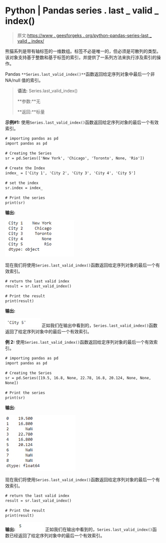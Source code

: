 # Python | Pandas series . last _ valid _ index()

> 原文:[https://www . geesforgeks . org/python-pandas-series-last _ valid _ index/](https://www.geeksforgeeks.org/python-pandas-series-last_valid_index/)

熊猫系列是带有轴标签的一维数组。标签不必是唯一的，但必须是可散列的类型。该对象支持基于整数和基于标签的索引，并提供了一系列方法来执行涉及索引的操作。

Pandas `**Series.last_valid_index()**`函数返回给定序列对象中最后一个非 NA/null 值的索引。

> **语法:** Series.last_valid_index()
> 
> **参数:**无
> 
> **返回:**标量

**示例#1:** 使用`Series.last_valid_index()`函数返回给定序列对象的最后一个有效索引。

```
# importing pandas as pd
import pandas as pd

# Creating the Series
sr = pd.Series(['New York', 'Chicago', 'Toronto', None, 'Rio'])

# Create the Index
index_ = ['City 1', 'City 2', 'City 3', 'City 4', 'City 5'] 

# set the index
sr.index = index_

# Print the series
print(sr)
```

**输出:**

![](img/00c6a33a2b6efd85c373059c83246a34.png)

现在我们将使用`Series.last_valid_index()`函数返回给定序列对象的最后一个有效索引。

```
# return the last valid index
result = sr.last_valid_index()

# Print the result
print(result)
```

**输出:**

![](img/b9fdf57c24a9f4bc348e768d50dd9bdc.png)
正如我们在输出中看到的，`Series.last_valid_index()`函数返回了给定序列对象中的最后一个有效索引。

**例 2:** 使用`Series.last_valid_index()`函数返回给定序列对象的最后一个有效索引。

```
# importing pandas as pd
import pandas as pd

# Creating the Series
sr = pd.Series([19.5, 16.8, None, 22.78, 16.8, 20.124, None, None, None])

# Print the series
print(sr)
```

**输出:**

![](img/33da069e176e438407e5565303ea58e2.png)

现在我们将使用`Series.last_valid_index()`函数返回给定序列对象的最后一个有效索引。

```
# return the last valid index
result = sr.last_valid_index()

# Print the result
print(result)
```

**输出:**
![](img/799df23d46cfe4a33131068e81ea818f.png)
正如我们在输出中看到的，`Series.last_valid_index()`函数已经返回了给定序列对象中的最后一个有效索引。